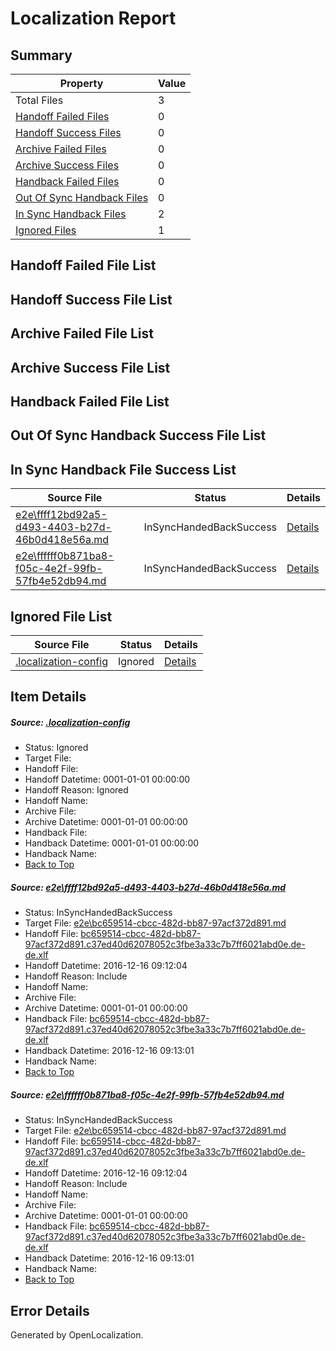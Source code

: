 # <a name='report-top'></a> Localization Report

## Summary
 Property | Value 
 -------- | ----- 
 Total Files | 3
[ Handoff Failed Files ](#handoff-failed-list)| 0
[ Handoff Success Files ](#handoff-success-list)| 0
[ Archive Failed Files ](#archive-failed-list)| 0
[ Archive Success Files ](#archive-success-list)| 0
[ Handback Failed Files ](#handback-failed-list)| 0
[ Out Of Sync Handback Files ](#outofsync-handback-success-list)| 0
[ In Sync Handback Files ](#insync-handback-success-list)| 2
[ Ignored Files ](#ignored-list)| 1

## <a name='handoff-failed-list'></a> Handoff Failed File List

## <a name='handoff-success-list'></a> Handoff Success File List

## <a name='archive-failed-list'></a> Archive Failed File List

## <a name='archive-success-list'></a> Archive Success File List

## <a name='handback-failed-list'></a> Handback Failed File List

## <a name='outofsync-handback-success-list'></a> Out Of Sync Handback Success File List

## <a name='insync-handback-success-list'></a> In Sync Handback File Success List
 Source File | Status | Details 
 ----------- | ------ | ------- 
 [e2e\ffff12bd92a5-d493-4403-b27d-46b0d418e56a.md](https://github.com/OpenLocalizationTestOrg/ol-test0/blob/3d479fc9e1a3bc73b07944b27de668d2b84696cd/e2e/ffff12bd92a5-d493-4403-b27d-46b0d418e56a.md) | InSyncHandedBackSuccess | [Details](#c094d51f1e7adf454d204c28697975d6143a04641)
 [e2e\ffffff0b871ba8-f05c-4e2f-99fb-57fb4e52db94.md](https://github.com/OpenLocalizationTestOrg/ol-test0/blob/7bef76808a8ce091a91d75e13a4b7fbdcfce3fb4/e2e/ffffff0b871ba8-f05c-4e2f-99fb-57fb4e52db94.md) | InSyncHandedBackSuccess | [Details](#c094d51f1e7adf454d204c28697975d6143a04642)

## <a name='ignored-list'></a> Ignored File List
 Source File | Status | Details 
 ----------- | ------ | ------- 
 [.localization-config](https://github.com/OpenLocalizationTestOrg/ol-test0/blob/7bef76808a8ce091a91d75e13a4b7fbdcfce3fb4/.localization-config) | Ignored | [Details](#cb0632cf59c1387fc1742bfb9fa3c47f87e2e5c90)

## Item Details
##### <a name='cb0632cf59c1387fc1742bfb9fa3c47f87e2e5c90'></a> Source: [.localization-config](https://github.com/OpenLocalizationTestOrg/ol-test0/blob/7bef76808a8ce091a91d75e13a4b7fbdcfce3fb4/.localization-config)
* Status: Ignored
* Target File: 
* Handoff File: 
* Handoff Datetime: 0001-01-01 00:00:00
* Handoff Reason: Ignored
* Handoff Name: 
* Archive File: 
* Archive Datetime: 0001-01-01 00:00:00
* Handback File: 
* Handback Datetime: 0001-01-01 00:00:00
* Handback Name: 
* [Back to Top](#report-top)

##### <a name='c094d51f1e7adf454d204c28697975d6143a04641'></a> Source: [e2e\ffff12bd92a5-d493-4403-b27d-46b0d418e56a.md](https://github.com/OpenLocalizationTestOrg/ol-test0/blob/3d479fc9e1a3bc73b07944b27de668d2b84696cd/e2e/ffff12bd92a5-d493-4403-b27d-46b0d418e56a.md)
* Status: InSyncHandedBackSuccess
* Target File: [e2e\bc659514-cbcc-482d-bb87-97acf372d891.md](https://github.com/OpenLocalizationTestOrg/ol-test0-dede/blob/a9f0229322cfba1769276630370e643642059746/e2e/bc659514-cbcc-482d-bb87-97acf372d891.md)
* Handoff File: [bc659514-cbcc-482d-bb87-97acf372d891.c37ed40d62078052c3fbe3a33c7b7ff6021abd0e.de-de.xlf](https://github.com/OpenLocalizationTestOrg/ol-test0-handoff/blob/eaeea5028651eeec36de8ff98b056743c5528c1a/ol-handoff/OpenLocalizationTestOrg/ol-test0-dede/xinjiang/ht/bc659514-cbcc-482d-bb87-97acf372d891.c37ed40d62078052c3fbe3a33c7b7ff6021abd0e.de-de.xlf)
* Handoff Datetime: 2016-12-16 09:12:04
* Handoff Reason: Include
* Handoff Name: 
* Archive File: 
* Archive Datetime: 0001-01-01 00:00:00
* Handback File: [bc659514-cbcc-482d-bb87-97acf372d891.c37ed40d62078052c3fbe3a33c7b7ff6021abd0e.de-de.xlf](https://github.com/OpenLocalizationTestOrg/ol-test0-handback/blob/7a28aefa41d9b031fe34c07eb009655de4059d05/ol-handback/OpenLocalizationTestOrg/ol-test0-dede/xinjiang/ht/bc659514-cbcc-482d-bb87-97acf372d891.c37ed40d62078052c3fbe3a33c7b7ff6021abd0e.de-de.xlf)
* Handback Datetime: 2016-12-16 09:13:01
* Handback Name: 
* [Back to Top](#report-top)

##### <a name='c094d51f1e7adf454d204c28697975d6143a04642'></a> Source: [e2e\ffffff0b871ba8-f05c-4e2f-99fb-57fb4e52db94.md](https://github.com/OpenLocalizationTestOrg/ol-test0/blob/7bef76808a8ce091a91d75e13a4b7fbdcfce3fb4/e2e/ffffff0b871ba8-f05c-4e2f-99fb-57fb4e52db94.md)
* Status: InSyncHandedBackSuccess
* Target File: [e2e\bc659514-cbcc-482d-bb87-97acf372d891.md](https://github.com/OpenLocalizationTestOrg/ol-test0-dede/blob/a9f0229322cfba1769276630370e643642059746/e2e/bc659514-cbcc-482d-bb87-97acf372d891.md)
* Handoff File: [bc659514-cbcc-482d-bb87-97acf372d891.c37ed40d62078052c3fbe3a33c7b7ff6021abd0e.de-de.xlf](https://github.com/OpenLocalizationTestOrg/ol-test0-handoff/blob/eaeea5028651eeec36de8ff98b056743c5528c1a/ol-handoff/OpenLocalizationTestOrg/ol-test0-dede/xinjiang/ht/bc659514-cbcc-482d-bb87-97acf372d891.c37ed40d62078052c3fbe3a33c7b7ff6021abd0e.de-de.xlf)
* Handoff Datetime: 2016-12-16 09:12:04
* Handoff Reason: Include
* Handoff Name: 
* Archive File: 
* Archive Datetime: 0001-01-01 00:00:00
* Handback File: [bc659514-cbcc-482d-bb87-97acf372d891.c37ed40d62078052c3fbe3a33c7b7ff6021abd0e.de-de.xlf](https://github.com/OpenLocalizationTestOrg/ol-test0-handback/blob/7a28aefa41d9b031fe34c07eb009655de4059d05/ol-handback/OpenLocalizationTestOrg/ol-test0-dede/xinjiang/ht/bc659514-cbcc-482d-bb87-97acf372d891.c37ed40d62078052c3fbe3a33c7b7ff6021abd0e.de-de.xlf)
* Handback Datetime: 2016-12-16 09:13:01
* Handback Name: 
* [Back to Top](#report-top)


## Error Details

Generated by OpenLocalization.
